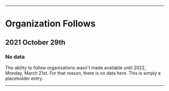 
***

# Organization Follows

## 2021 October 29th

### No data

The ability to follow organizations wasn't made available until 2022, Monday, March 21st. For that reason, there is no data here. This is simply a placeholder entry.

***
